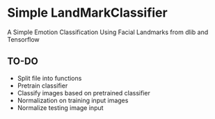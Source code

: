 # Simple LandMarkClassifier
A Simple Emotion Classification Using Facial Landmarks from dlib and Tensorflow

TO-DO
-----
* Split file into functions
* Pretrain classifier
* Classify images based on pretrained classifier 
* Normalization on training input images
* Normalize testing image input
